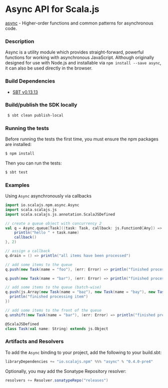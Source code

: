 Async API for Scala.js
================================
[async](https://www.npmjs.com/package/async) - Higher-order functions and common patterns for asynchronous code.

### Description

Async is a utility module which provides straight-forward, powerful functions for working with asynchronous JavaScript. 
Although originally designed for use with Node.js and installable via `npm install --save async`, it can also be used 
directly in the browser.

### Build Dependencies

* [SBT v0.13.13](http://www.scala-sbt.org/download.html)

### Build/publish the SDK locally

```bash
 $ sbt clean publish-local
```

### Running the tests

Before running the tests the first time, you must ensure the npm packages are installed:

```bash
$ npm install
```

Then you can run the tests:

```bash
$ sbt test
```

### Examples

Using `Async` asynchronously via callbacks

```scala
import io.scalajs.npm.async.Async
import scala.scalajs.js
import scala.scalajs.js.annotation.ScalaJSDefined

// create a queue object with concurrency 2
val q = Async.queue[Task]((task: Task, callback: js.Function0[Any]) => {
    println("hello " + task.name)
    callback()
}, 2)

// assign a callback
q.drain = () => println("all items have been processed")

// add some items to the queue
q.push(new Task(name = "foo"), (err: Error) => println("finished processing foo"))

q.push(new Task(name = "bar"), (err: Error) => println("finished processing bar"))

// add some items to the queue (batch-wise)
q.push(js.Array(new Task(name = "baz"), new Task(name = "bay"), new Task(name = "bax")), (err: Error) => {
  println("finished processing item")
})

// add some items to the front of the queue
q.unshift(new Task(name = "bar"), (err: Error) => println("finished processing bar"))

@ScalaJSDefined
class Task(val name: String) extends js.Object
```

### Artifacts and Resolvers

To add the `Async` binding to your project, add the following to your build.sbt:  

```sbt
libraryDependencies += "io.scalajs.npm" %%% "async" % "0.4.0-pre4"
```

Optionally, you may add the Sonatype Repository resolver:

```sbt   
resolvers += Resolver.sonatypeRepo("releases") 
```
